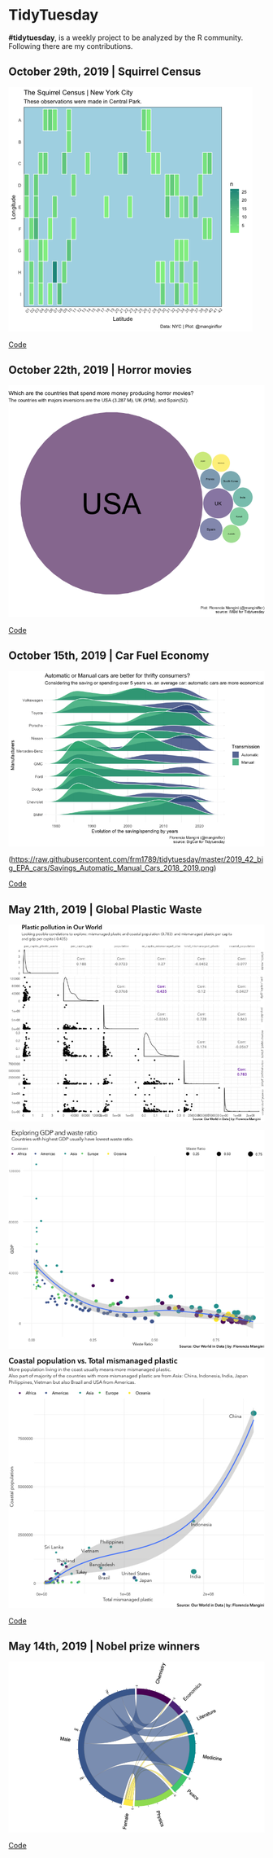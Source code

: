 # TidyTuesday

**#tidytuesday**, is a weekly project to be analyzed by the R community. Following there are my contributions.
## October 29th, 2019 | Squirrel Census

![Image description](2019_44_nyc_squirrels/Squirrel_Census.gif)


[Code](https://github.com/frm1789/tidytuesday/blob/master/2019_44_nyc_squirrels/code.R) 

## October 22th, 2019 | Horror movies

![Image description](https://raw.githubusercontent.com/frm1789/tidytuesday/master/2019_43_Horror_Movies/bubble_plot_IMDB_tiddytuesday.png)


[Code](https://github.com/frm1789/tidytuesday/blob/master/2019_43_Horror_Movies/code.R) 

## October 15th, 2019 | Car Fuel Economy

![Image description](https://raw.githubusercontent.com/frm1789/tidytuesday/master/2019_42_big_EPA_cars/Evolution_Savings_Automatic_vs_Manual_cars.png)

(https://raw.githubusercontent.com/frm1789/tidytuesday/master/2019_42_big_EPA_cars/Savings_Automatic_Manual_Cars_2018_2019.png)

[Code](https://github.com/frm1789/tidytuesday/blob/master/2019_42_big_EPA_cars/bigCar.R) 

## May 21th, 2019 | Global Plastic Waste

![Image description](https://raw.githubusercontent.com/frm1789/tidytuesday/master/2019_21_plastic_waste/1_Final_Correl_2.jpg)

![Image description](https://raw.githubusercontent.com/frm1789/tidytuesday/master/2019_21_plastic_waste/3_Final_GDP_vis.jpg)

![Image description](https://raw.githubusercontent.com/frm1789/tidytuesday/master/2019_21_plastic_waste/4_Final_Coastal_vis.jpg)

[Code](https://github.com/frm1789/tidytuesday/tree/master/2019_21_plastic_waste) 

## May 14th, 2019 | Nobel prize winners

![Image description](https://raw.githubusercontent.com/frm1789/tidytuesday/master/TidyTuesday_Nobel_Prize.png)

[Code](https://github.com/frm1789/tidytuesday/blob/master/2019_20_Nobel_prize.R) 
